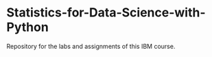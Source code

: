 # Statistics-for-Data-Science-with-Python
Repository for the labs and assignments of this IBM course.
